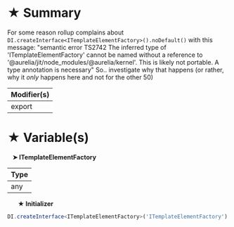 # &#9733; Summary

For some reason rollup complains about `DI.createInterface<ITemplateElementFactory>().noDefault()` with this message:
"semantic error TS2742 The inferred type of 'ITemplateElementFactory' cannot be named without a reference to '@aurelia/jit/node_modules/@aurelia/kernel'. This is likely not portable. A type annotation is necessary"
So.. investigate why that happens (or rather, why it *only* happens here and not for the other 50)

| Modifier(s)                            |
|----------------------------------------|
| export |

# &#9733; Variable(s)

&nbsp;&nbsp; **&#10148; ITemplateElementFactory**

| Type                        |
|-----------------------------|
| any |

&nbsp;&nbsp;&nbsp;&nbsp;&nbsp; **&#9733; Initializer**

```ts
DI.createInterface<ITemplateElementFactory>('ITemplateElementFactory').noDefault()
```